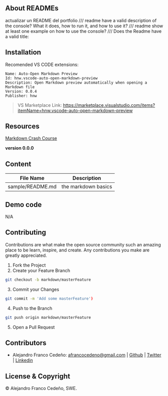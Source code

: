 ## About READMEs
actualizar un README del portfolio /// readme have a valid description of the console? What it does, how to run it, and how to use it? ///  readme show at least one example on how to use the console? /// Does the Readme have a valid title:

## Installation
Recomended VS CODE extensions:
~~~
Name: Auto-Open Markdown Preview
Id: hnw.vscode-auto-open-markdown-preview
Description: Open Markdown preview automatically when opening a Markdown file
Version: 0.0.4
Publisher: hnw
~~~
>VS Marketplace Link: https://marketplace.visualstudio.com/items?itemName=hnw.vscode-auto-open-markdown-preview

## Resources
[Markdown Crash Course](https://www.youtube.com/watch?v=HUBNt18RFbo)

**version 0.0.0**

## Content

 File Name | Description
-|-
sample/README.md |the markdown basics

## Demo code
N/A

## Contributing
Contributions are what make the open source community such an amazing place to be learn, inspire, and create. Any contributions you make are greatly appreciated.

1. Fork the Project
1. Create your Feature Branch 
~~~bash
git checkout -b markdown/masterFeature
~~~
3. Commit your Changes 
~~~bash
git commit -m 'Add some masterFeature')
~~~
4. Push to the Branch 
~~~bash
git push origin markdown/masterFeature
~~~
5. Open a Pull Request

## Contributors
* Alejandro Franco Cedeño: <afrancocedeno@gmail.com> | 
[Github](https://github.com/afrancocedeno) | 
[Twitter](twitter.com/afrancocedeno) |
[Linkedin](linkedin.com/in/afrancocedeno/)

## License & Copyright

© Alejandro Franco Cedeño, SWE.
